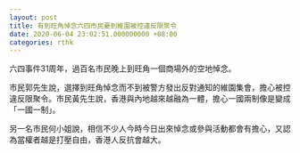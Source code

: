 ```yaml
---
layout: post
title: 有到旺角悼念六四市民憂到維園被控違反限聚令
date: 2020-06-04 23:02:51.000000000 +08:00
categories: rthk
---
```


六四事件31周年，過百名市民晚上到旺角一個商場外的空地悼念。

市民郭先生說，選擇到旺角悼念而不到被警方發出反對通知的維園集會，擔心被控違反限聚令。市民黃先生說，香港與內地越來越融為一體，擔心一國兩制像是變成「一國一制」。

另一名市民何小姐說，相信不少人今時今日出來悼念或參與活動都會有擔心，又認為當權者越是打壓自由，香港人反抗會越大。

